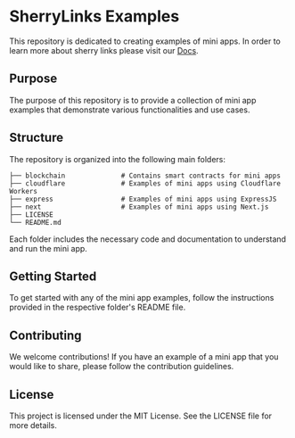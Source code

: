 # SherryLinks Examples

This repository is dedicated to creating examples of mini apps. In order to learn more about sherry links please visit our [Docs](https://docs.getsherry.app/).

## Purpose

The purpose of this repository is to provide a collection of mini app examples that demonstrate various functionalities and use cases.

## Structure

The repository is organized into the following main folders:

```
├── blockchain              # Contains smart contracts for mini apps
├── cloudflare              # Examples of mini apps using Cloudflare Workers
├── express                 # Examples of mini apps using ExpressJS
├── next                    # Examples of mini apps using Next.js
├── LICENSE
└── README.md
```

Each folder includes the necessary code and documentation to understand and run the mini app.

## Getting Started

To get started with any of the mini app examples, follow the instructions provided in the respective folder's README file.

## Contributing

We welcome contributions! If you have an example of a mini app that you would like to share, please follow the contribution guidelines.

## License

This project is licensed under the MIT License. See the LICENSE file for more details.
